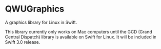 # QWUGraphics

A graphics library for Linux in Swift.

This library currently only works on Mac computers until the GCD (Grand Central Dispatch) library is available on Swift for Linux. It will be included in Swift 3.0 release.
